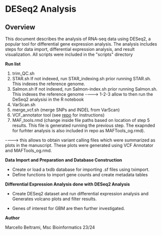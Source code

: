 # DESeq2 Analysis
## Overview

This document describes the analysis of RNA-seq data using DESeq2, a popular tool for differential gene expression analysis. The analysis includes steps for data import, differential expression analysis, and result visualization. 
All scripts were included in the "scripts" directory

**Run list**
1) trim_QC.sh
2) STAR.sh
    If not indexed, run STAR_indexing.sh prior running STAR.sh. This indexes the reference genome. 
3) Salmon.sh
    If not indexed, run Salmon-index.sh prior running Salmon.sh. This indexes the reference genome
----> 1-2-3 allow to then run the DeSeq2 analysisi in the R notebook
4) VarScan.sh
5) merge_vcf.sh (merge SNPs and INDEL from VarScan)
6) VCF_annotator tool (see [repo](https://github.com/marcellobeltrami/VCF_annotator) for instructions)
7) MAF_tools.rmd (change inside file paths based on location of step 5 results. This file is generated running the previous step. The exapnded for furhter analysis is also included in repo as MAFTools_og.rmd).

----> this allows to obtain variant calling files which were summarized as plots in the manuscript. These plots were generated using VCF Annotator and MAFTools_og.rmd. 

**Data Import and Preparation and Database Construction**

  - Create or load a txdb database for importing .sf files using tximport. 
  - Define functions to import gene counts and create metadata tables

**Differential Expression Analysis done with DESeq2 Analysis** 

  - Create DESeq2 dataset and run differential expression analysis and Generates volcano plots and filter results.

  - Genes of interest for GBM are then further investigated.

    

**Author**

Marcello Beltrami, Msc Bioinformatics 23/24
